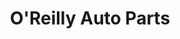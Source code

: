 ---
title: "O'Reilly Auto Parts"
url: /renton/oreilly-auto-parts-northeast-sunset-boulevard/
shop: Autoteile
---